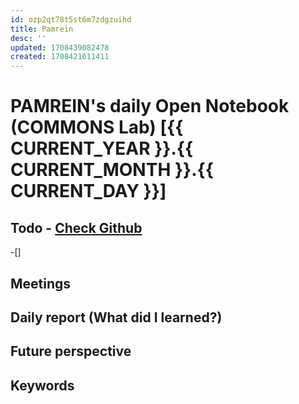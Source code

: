 ```yaml
---
id: ozp2qt78t5st6m7zdgzuihd
title: Pamrein
desc: ''
updated: 1708439082478
created: 1708421611411
---
```


# PAMREIN's daily Open Notebook (COMMONS Lab) [{{ CURRENT_YEAR }}.{{ CURRENT_MONTH }}.{{ CURRENT_DAY }}]

## Todo - [Check Github](https://github.com/orgs/commons-research/projects/2/views/1)
-[]


## Meetings



## Daily report (What did I learned?)



## Future perspective



## Keywords